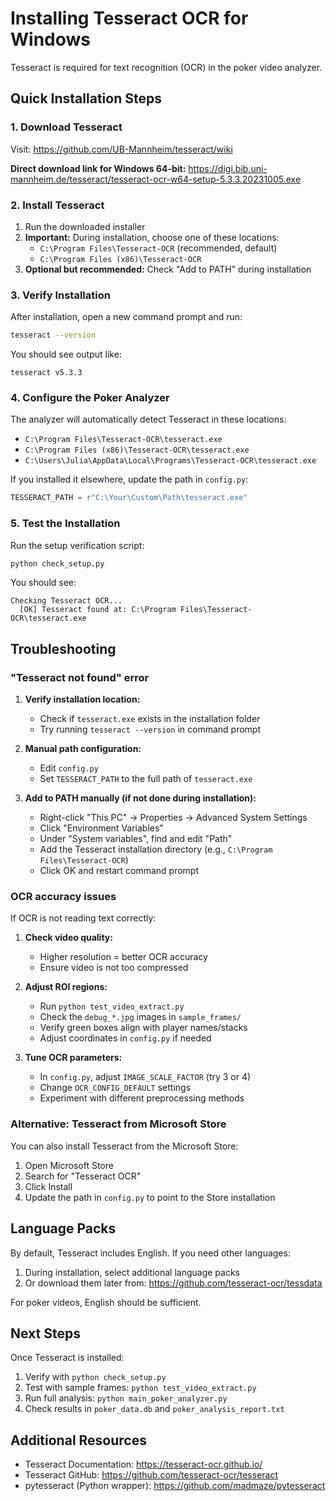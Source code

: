 # Installing Tesseract OCR for Windows

Tesseract is required for text recognition (OCR) in the poker video analyzer.

## Quick Installation Steps

### 1. Download Tesseract

Visit: https://github.com/UB-Mannheim/tesseract/wiki

**Direct download link for Windows 64-bit:**
https://digi.bib.uni-mannheim.de/tesseract/tesseract-ocr-w64-setup-5.3.3.20231005.exe

### 2. Install Tesseract

1. Run the downloaded installer
2. **Important:** During installation, choose one of these locations:
   - `C:\Program Files\Tesseract-OCR` (recommended, default)
   - `C:\Program Files (x86)\Tesseract-OCR`
3. **Optional but recommended:** Check "Add to PATH" during installation

### 3. Verify Installation

After installation, open a new command prompt and run:

```bash
tesseract --version
```

You should see output like:
```
tesseract v5.3.3
```

### 4. Configure the Poker Analyzer

The analyzer will automatically detect Tesseract in these locations:
- `C:\Program Files\Tesseract-OCR\tesseract.exe`
- `C:\Program Files (x86)\Tesseract-OCR\tesseract.exe`
- `C:\Users\Julia\AppData\Local\Programs\Tesseract-OCR\tesseract.exe`

If you installed it elsewhere, update the path in `config.py`:

```python
TESSERACT_PATH = r"C:\Your\Custom\Path\tesseract.exe"
```

### 5. Test the Installation

Run the setup verification script:

```bash
python check_setup.py
```

You should see:
```
Checking Tesseract OCR...
  [OK] Tesseract found at: C:\Program Files\Tesseract-OCR\tesseract.exe
```

## Troubleshooting

### "Tesseract not found" error

1. **Verify installation location:**
   - Check if `tesseract.exe` exists in the installation folder
   - Try running `tesseract --version` in command prompt

2. **Manual path configuration:**
   - Edit `config.py`
   - Set `TESSERACT_PATH` to the full path of `tesseract.exe`

3. **Add to PATH manually (if not done during installation):**
   - Right-click "This PC" → Properties → Advanced System Settings
   - Click "Environment Variables"
   - Under "System variables", find and edit "Path"
   - Add the Tesseract installation directory (e.g., `C:\Program Files\Tesseract-OCR`)
   - Click OK and restart command prompt

### OCR accuracy issues

If OCR is not reading text correctly:

1. **Check video quality:**
   - Higher resolution = better OCR accuracy
   - Ensure video is not too compressed

2. **Adjust ROI regions:**
   - Run `python test_video_extract.py`
   - Check the `debug_*.jpg` images in `sample_frames/`
   - Verify green boxes align with player names/stacks
   - Adjust coordinates in `config.py` if needed

3. **Tune OCR parameters:**
   - In `config.py`, adjust `IMAGE_SCALE_FACTOR` (try 3 or 4)
   - Change `OCR_CONFIG_DEFAULT` settings
   - Experiment with different preprocessing methods

### Alternative: Tesseract from Microsoft Store

You can also install Tesseract from the Microsoft Store:
1. Open Microsoft Store
2. Search for "Tesseract OCR"
3. Click Install
4. Update the path in `config.py` to point to the Store installation

## Language Packs

By default, Tesseract includes English. If you need other languages:

1. During installation, select additional language packs
2. Or download them later from: https://github.com/tesseract-ocr/tessdata

For poker videos, English should be sufficient.

## Next Steps

Once Tesseract is installed:

1. Verify with `python check_setup.py`
2. Test with sample frames: `python test_video_extract.py`
3. Run full analysis: `python main_poker_analyzer.py`
4. Check results in `poker_data.db` and `poker_analysis_report.txt`

## Additional Resources

- Tesseract Documentation: https://tesseract-ocr.github.io/
- Tesseract GitHub: https://github.com/tesseract-ocr/tesseract
- pytesseract (Python wrapper): https://github.com/madmaze/pytesseract
